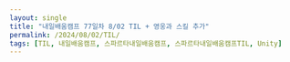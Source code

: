 ```yaml
---
layout: single
title: "내일배움캠프 77일차 8/02 TIL + 영웅과 스킬 추가"
permalink: /2024/08/02/TIL/
tags: [TIL, 내일배움캠프, 스파르타내일배움캠프, 스파르타내일배움캠프TIL, Unity]
---
```


